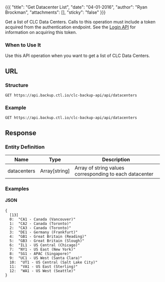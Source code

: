 {{{
  "title": "Get Datacenter List",
  "date": "04-01-2016",
  "author": "Ryan Brockman",
  "attachments": [],
  "sticky": "false"
}}}

Get a list of CLC Data Centers. Calls to this operation must include a token acquired from the authentication endpoint. See the [Login API](../Authentication/login.md) for information on acquiring this token.

### When to Use It

Use this API operation when you want to get a list of CLC Data Centers.

## URL

### Structure

    GET https://api.backup.ctl.io/clc-backup-api/api/datacenters

### Example

    GET https://api.backup.ctl.io/clc-backup-api/api/datacenters


## Response

### Entity Definition

| Name | Type | Description |
| --- | --- | --- |
| datacenters | Array[string] | Array of string values corresponding to each datacenter |


### Examples

#### JSON

    {
      [13]
      0:  "CA1 - Canada (Vancouver)"
      1:  "CA2 - Canada (Toronto)"
      2:  "CA3 - Canada (Toronto)"
      3:  "DE1 - Germany (Frankfurt)"
      4:  "GB1 - Great Britain (Reading)"
      5:  "GB3 - Great Britain (Slough)"
      6:  "IL1 - US Central (Chicago)"
      7:  "NY1 - US East (New York)"
      8:  "SG1 - APAC (Singapore)"
      9:  "UC1 - US West (Santa Clara)"
      10:  "UT1 - US Central (Salt Lake City)"
      11:  "VA1 - US East (Sterling)"
      12:  "WA1 - US West (Seattle)"
    }

